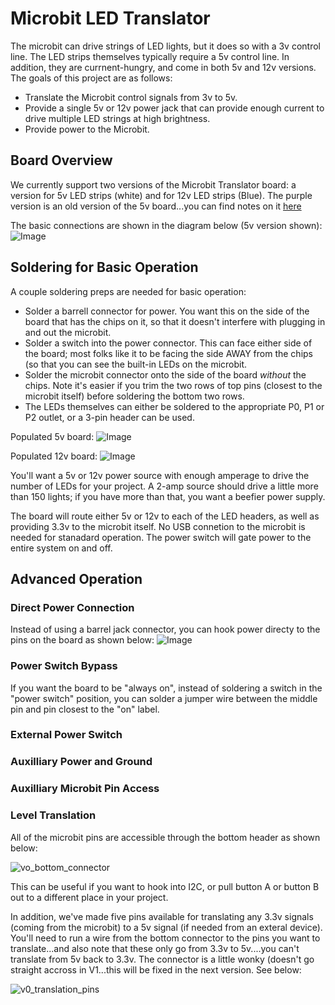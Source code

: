 # Microbit LED Translator

The microbit can drive strings of LED lights, but it does so with a 3v control line.  The LED strips themselves typically require a 5v control line.  In addition, they are currnent-hungry, and come in both 5v and 12v versions.  The goals of this project are as follows:

* Translate the Microbit control signals from 3v to 5v.
* Provide a single 5v or 12v power jack that can provide enough current to drive multiple LED strings at high brightness.
* Provide power to the Microbit.

## Board Overview
We currently support two versions of the Microbit Translator board:  a version for 5v LED strips (white) and for 12v LED strips (Blue).  The purple version is an old version of the 5v board...you can find notes on it [here](https://github.com/gsalaman/microbit_led_translator/blob/main/version1_info.md)

The basic connections are shown in the diagram below (5v version shown):
![Image](https://github.com/user-attachments/assets/5e936c8c-3823-47f5-8cc9-354c99500317)

## Soldering for Basic Operation
A couple soldering preps are needed for basic operation:
* Solder a barrell connector for power.  You want this on the side of the board that has the chips on it, so that it doesn't interfere with plugging in and out the microbit.
* Solder a switch into the power connector.  This can face either side of the board; most folks like it to be facing the side AWAY from the chips (so that you can see the built-in LEDs on the microbit.
* Solder the microbit connector onto the side of the board *without* the chips.  Note it's easier if you trim the two rows of top pins (closest to the microbit itself) before soldering the bottom two rows.
* The LEDs themselves can either be soldered to the appropriate P0, P1 or P2 outlet, or a 3-pin header can be used.

Populated 5v board:
![Image](https://github.com/user-attachments/assets/8883fae2-e30e-4b85-b696-7de554077681)

Populated 12v board:
![Image](https://github.com/user-attachments/assets/31ad0c0c-cf7c-488a-a22b-8fdc5f1d918a)

You'll want a 5v or 12v power source with enough amperage to drive the number of LEDs for your project.  A 2-amp source should drive a little more than 150 lights; if you have more than that, you want a beefier power supply.

The board will route either 5v or 12v to each of the LED headers, as well as providing 3.3v to the microbit itself.  No USB connetion to the microbit is needed for stanadard operation.  The power switch will gate power to the entire system on and off.

## Advanced Operation

### Direct Power Connection
Instead of using a barrel jack connector, you can hook power directy to the pins on the board as shown below:
![Image](https://github.com/user-attachments/assets/abcf005d-9dc8-4885-9bcb-a4684e206cfd)

### Power Switch Bypass
If you want the board to be "always on", instead of soldering a switch in the "power switch" position, you can solder a jumper wire between the middle pin and pin closest to the "on" label.

### External Power Switch

### Auxilliary Power and Ground

### Auxilliary Microbit Pin Access

### Level Translation


All of the microbit pins are accessible through the bottom header as shown below:

![vo_bottom_connector](https://github.com/gsalaman/microbit_led_translator/assets/43499190/4ef784af-96f0-4d4e-aea7-f7f57547f29f)

This can be useful if you want to hook into I2C, or pull button A or button B out to a different place in your project.  

In addition, we've made five pins available for translating any 3.3v signals (coming from the microbit) to a 5v signal (if needed from an exteral device).  You'll need to run a wire from the bottom connector to the pins you want to translate...and also note that these only go from 3.3v to 5v....you can't translate from 5v back to 3.3v.  The connector is a little wonky (doesn't go straight accross in V1...this will be fixed in the next version.  See below:

![v0_translation_pins](https://github.com/gsalaman/microbit_led_translator/assets/43499190/47d63c1c-f689-45ef-b097-c1fbfef39a25)

